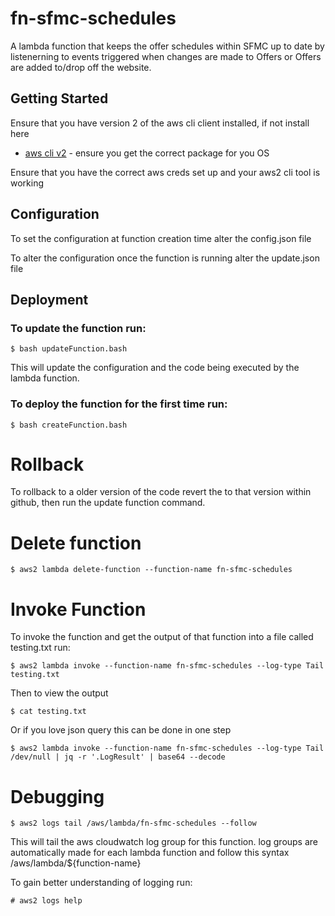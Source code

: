 # fn-sfmc-schedules 

A lambda function that keeps the offer schedules within SFMC up to date by listenerning to events triggered when 
changes are made to Offers or Offers are added to/drop off the website.

## Getting Started

Ensure that you have version 2 of the aws cli client installed, if not install here
* [aws cli v2](https://docs.aws.amazon.com/cli/latest/userguide/install-cliv2-linux-mac.html) - ensure you get the correct package for you OS 

Ensure that you have the correct aws creds set up and your aws2 cli tool is working

## Configuration

To set the configuration at function creation time alter the config.json file

To alter the configuration once the function is running alter the update.json file

## Deployment

### To update the function run: 
```
$ bash updateFunction.bash
```

This will update the configuration and the code being executed by the lambda function.

### To deploy the function for the first time run: 

```
$ bash createFunction.bash
```

# Rollback

To rollback to a older version of the code revert the to that version within github, then run the update function command.

# Delete function

```
$ aws2 lambda delete-function --function-name fn-sfmc-schedules
```

# Invoke Function

To invoke the function and get the output of that function into a file called testing.txt run:

```
$ aws2 lambda invoke --function-name fn-sfmc-schedules --log-type Tail testing.txt
```

Then to view the output

```
$ cat testing.txt
```

Or if you love json query this can be done in one step

```
$ aws2 lambda invoke --function-name fn-sfmc-schedules --log-type Tail /dev/null | jq -r '.LogResult' | base64 --decode
```

# Debugging

```
$ aws2 logs tail /aws/lambda/fn-sfmc-schedules --follow
```

This will tail the aws cloudwatch log group for this function.
log groups are automatically made for each lambda function and follow this syntax /aws/lambda/${function-name}

To gain better understanding of logging run:

```
# aws2 logs help
```

